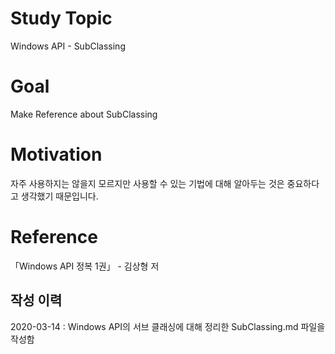 # Study Topic
  
Windows API - SubClassing  
  
# Goal
  
Make Reference about SubClassing  
  
# Motivation
  
자주 사용하지는 않을지 모르지만 사용할 수 있는 기법에 대해 알아두는 것은 중요하다고 생각했기 때문입니다.  
  
# Reference
  
「Windows API 정복 1권」 - 김상형 저  
  
## 작성 이력
  
2020-03-14 : Windows API의 서브 클래싱에 대해 정리한 SubClassing.md 파일을 작성함
